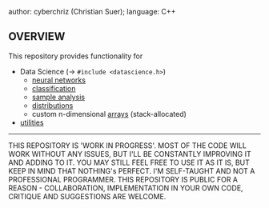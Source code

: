 author: cyberchriz (Christian Suer);
language: C++
## OVERVIEW
This repository provides functionality for
- Data Science (-> `#include <datascience.h>`)
    - [neural networks](DataScience/neuralnet/docs/README.md)
    - [classification](DataScience/classification/docs/classification.md)
    - [sample analysis](DataScience/general/docs/sample.md)
    - [distributions](DataScience/distributions/docs/distributions.md)
    - custom n-dimensional [arrays](DataScience/general/docs/array.md) (stack-allocated)
- [utilities](utilities/docs/utilities.md)
___
THIS REPOSITORY IS 'WORK IN PROGRESS'. MOST OF THE CODE WILL WORK WITHOUT ANY ISSUES, BUT I'LL BE CONSTANTLY IMPROVING IT AND ADDING TO IT. YOU MAY STILL FEEL FREE TO USE IT AS IT IS, BUT KEEP IN MIND THAT NOTHING's PERFECT.
I'M SELF-TAUGHT AND NOT A PROFESSIONAL PROGRAMMER.
THIS REPOSITORY IS PUBLIC FOR A REASON - COLLABORATION, IMPLEMENTATION IN YOUR OWN CODE, CRITIQUE AND SUGGESTIONS ARE WELCOME.
